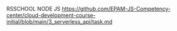 RSSCHOOL NODE JS
https://github.com/EPAM-JS-Competency-center/cloud-development-course-initial/blob/main/3_serverless_api/task.md